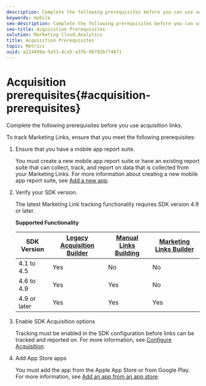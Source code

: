 ```yaml
---
description: Complete the following prerequisites before you can use acquisition links.
keywords: mobile
seo-description: Complete the following prerequisites before you can use acquisition links.
seo-title: Acquisition Prerequisites
solution: Marketing Cloud,Analytics
title: Acquisition Prerequisites
topic: Metrics
uuid: a224499a-5a51-4ca5-a37b-06792b774671
---
```


# Acquisition prerequisites{#acquisition-prerequisites}

Complete the following prerequisites before you use acquisition links.

To track Marketing Links, ensure that you meet the following prerequisites:

1. Ensure that you have a mobile app report suite.

   You must create a new mobile app report suite or have an existing report suite that can collect, track, and report on data that is collected from your Marketing Links. For more information about creating a new mobile app report suite, see [Add a new app](/help/using/manage-apps/t-new-app.md). 

1. Verify your SDK version.

   The latest Marketing Link tracking functionality requires SDK version 4.9 or later. 

   **Supported Functionality**

   |SDK Version|[Legacy Acquisition Builder](/help/using/acquisition-main/c-marketing-links-builder/t-create-edit-adobe-links/c-use-legacy-acquisition-links/c-use-legacy-acquisition-links.md)|[Manual Links Building](/help/using/acquisition-main/c-marketing-links-builder/acquisition-link-manual.md)|[Marketing Links Builder](/help/using/acquisition-main/c-marketing-links-builder/c-marketing-links-builder.md)|
   |--- |--- |--- |--- |
   |4.1 to 4.5|Yes|No|No|
   |4.6 to 4.9|Yes|Yes|No|
   |4.9 or later|Yes|Yes|Yes|

1. Enable SDK Acquisition options

   Tracking must be enabled in the SDK configuration before links can be tracked and reported on. For more information, see [Configure Acquisition](/help/using/acquisition-main/t-enable-acquisition.md). 

1. Add App Store apps

   You must add the app from the Apple App Store or from Google Play. For more information, see [Add an app from an app store](/help/using/manage-apps/c-app-store/t-app-store-app.md).
